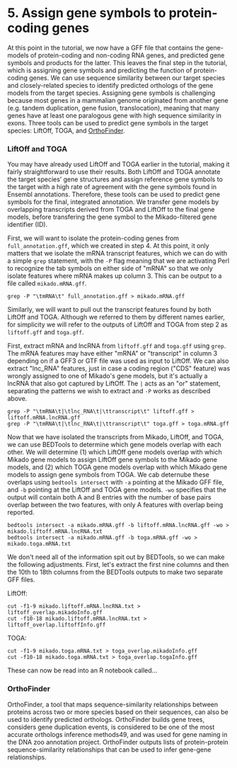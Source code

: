 # 5. Assign gene symbols to protein-coding genes

At this point in the tutorial, we now have a GFF file that contains the gene-models of protein-coding and non-coding RNA genes, and predicted gene symbols and products for the latter. This leaves the final step in the tutorial, which is assigning gene symbols and predicting the function of protein-coding genes. We can use sequence similarity between our target species and closely-related species to identify predicted orthologs of the gene models from the target species. Assigning gene symbols is challenging because most genes in a mammalian genome originated from another gene (e.g. tandem duplication, gene fusion, translocation), meaning that many genes have at least one paralogous gene with high sequence similarity in exons. Three tools can be used to predict gene symbols in the target species: LiftOff, TOGA, and [OrthoFinder](https://github.com/davidemms/OrthoFinder).

### LiftOff and TOGA

You may have already used LiftOff and TOGA earlier in the tutorial, making it fairly straightforward to use their results. Both LiftOff and TOGA annotate the target species’ gene structures and assign reference gene symbols to the target with a high rate of agreement with the gene symbols found in Ensembl annotations. Therefore, these tools can be used to predict gene symbols for the final, integrated annotation. We transfer gene models by overlapping transcripts derived from TOGA and LiftOff to the final gene models, before transfering the gene symbol to the Mikado-filtered gene identifier (ID).

First, we will want to isolate the protein-coding genes from `full_annotation.gff`, which we created in step 4. At this point, it only matters that we isolate the mRNA transcript features, which we can do with a simple `grep` statement, with the `-P` flag meaning that we are activating Perl to recognize the tab symbols on either side of "mRNA" so that we only isolate features where mRNA makes up column 3. This can be output to a file called `mikado.mRNA.gff`.

```
grep -P "\tmRNA\t" full_annotation.gff > mikado.mRNA.gff
```

Similarly, we will want to pull out the transcript features found by both LiftOff and TOGA. Although we referred to them by different names earlier, for simplicity we will refer to the outputs of LiftOff and TOGA from step 2 as `liftoff.gff` and `toga.gff`.

First, extract mRNA and lncRNA from `liftoff.gff` and `toga.gff` using `grep`. The mRNA features may have either "mRNA" or "transcript" in column 3 depending on if a GFF3 or GTF file was used as input to LiftOff. We can also extract "lnc_RNA" features, just in case a coding region ("CDS" feature) was wrongly assigned to one of Mikado's gene models, but it's actually a lncRNA that also got captured by LiftOff. The `|` acts as an "or" statement, separating the patterns we wish to extract and `-P` works as described above.

```
grep -P "\tmRNA\t|\tlnc_RNA\t|\ttranscript\t" liftoff.gff > liftoff.mRNA.lncRNA.gff
grep -P "\tmRNA\t|\tlnc_RNA\t|\ttranscript\t" toga.gff > toga.mRNA.gff
```

Now that we have isolated the transcripts from Mikado, LiftOff, and TOGA, we can use BEDTools to determine which gene models overlap with each other. We will determine (1) which LiftOff gene models overlap with which Mikado gene models to assign LiftOff gene symbols to the Mikado gene models, and (2) which TOGA gene models overlap with which Mikado gene models to assign gene symbols from TOGA. We cab deternube these overlaps using `bedtools intersect` with `-a` pointing at the Mikado GFF file, and `-b` pointing at the LiftOff and TOGA gene models. `-wo` specifies that the output will contain both A and B entries with the number of base pairs overlap between the two features, with only A features with overlap being reported.

```
bedtools intersect -a mikado.mRNA.gff -b liftoff.mRNA.lncRNA.gff -wo > mikado.liftoff.mRNA.lncRNA.txt
bedtools intersect -a mikado.mRNA.gff -b toga.mRNA.gff -wo > mikado.toga.mRNA.txt
```

We don't need all of the information spit out by BEDTools, so we can make the following adjustments. First, let's extract the first nine columns and then the 10th to 18th columns from the BEDTools outputs to make two separate GFF files.

LiftOff:

```
cut -f1-9 mikado.liftoff.mRNA.lncRNA.txt > liftoff_overlap.mikadoInfo.gff
cut -f10-18 mikado.liftoff.mRNA.lncRNA.txt > liftoff_overlap.liftoffInfo.gff
```

TOGA:

```
cut -f1-9 mikado.toga.mRNA.txt > toga_overlap.mikadoInfo.gff
cut -f10-18 mikado.toga.mRNA.txt > toga_overlap.togaInfo.gff
```

These can now be read into an R notebook called...

### OrthoFinder

OrthoFinder, a tool that maps sequence-similarity relationships between proteins across two or more species based on their sequences, can also be used to identify predicted orthologs. OrthoFinder builds gene trees, considers gene duplication events, is considered to be one of the most accurate orthologs inference methods49, and was used for gene naming in the DNA zoo annotation project. OrthoFinder outputs lists of protein-protein sequence-similarity relationships that can be used to infer gene-gene relationships.
